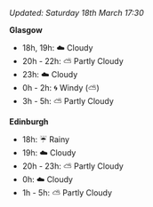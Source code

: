 *Updated: Saturday 18th March 17:30*

**Glasgow**

* 18h, 19h: :cloud: Cloudy
* 20h - 22h: :partly_sunny: Partly Cloudy
* 23h: :cloud: Cloudy
* 0h - 2h: :cyclone: Windy (:partly_sunny:)
* 3h - 5h: :partly_sunny: Partly Cloudy

**Edinburgh**

* 18h: :umbrella: Rainy
* 19h: :cloud: Cloudy
* 20h - 23h: :partly_sunny: Partly Cloudy
* 0h: :cloud: Cloudy
* 1h - 5h: :partly_sunny: Partly Cloudy
